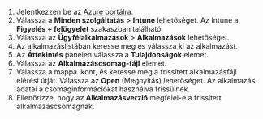 
1. Jelentkezzen be az [Azure portálra](https://portal.azure.com).  
2. Válassza a **Minden szolgáltatás** > **Intune** lehetőséget. Az Intune a **Figyelés + felügyelet** szakaszban található.  
3. Válassza az **Ügyfélalkalmazások** > **Alkalmazások** lehetőséget.
4. Az alkalmazáslistában keresse meg és válassza ki az alkalmazást.  
5. Az **Áttekintés** panelen válassza a **Tulajdonságok** elemet.  
6. Válassza az **Alkalmazáscsomag-fájl** elemet.  
7. Válassza a mappa ikont, és keresse meg a frissített alkalmazásfájl elérési útját. Válassza az **Open** (Megnyitás) lehetőséget. Az alkalmazás adatai a csomaginformációkat használva frissülnek.  
8. Ellenőrizze, hogy az **Alkalmazásverzió** megfelel-e a frissített alkalmazáscsomagnak.  
